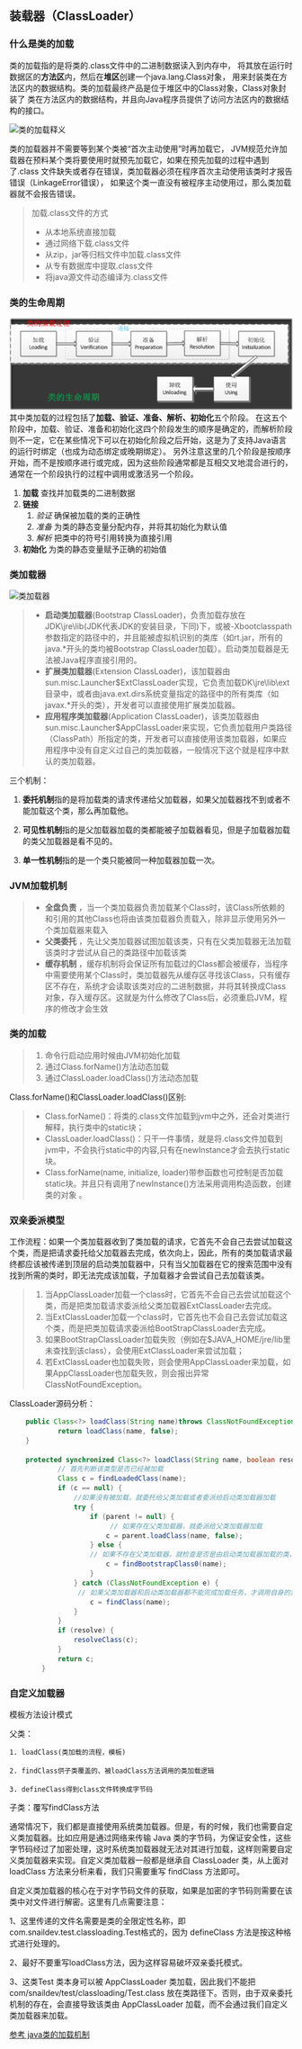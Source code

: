 ## 装载器（ClassLoader）
### 什么是类的加载
类的加载指的是将类的.class文件中的二进制数据读入到内存中，
将其放在运行时数据区的**方法区**内，然后在**堆区**创建一个java.lang.Class对象，
用来封装类在方法区内的数据结构。类的加载最终产品是位于堆区中的Class对象，Class对象封装了
类在方法区内的数据结构，并且向Java程序员提供了访问方法区内的数据结构的接口。

![类的加载释义](./images/loader.png)

类的加载器并不需要等到某个类被“首次主动使用”时再加载它，
JVM规范允许加载器在预料某个类将要使用时就预先加载它，如果在预先加载的过程中遇到了.class
文件缺失或者存在错误，类加载器必须在程序首次主动使用该类时才报告错误（LinkageError错误），
如果这个类一直没有被程序主动使用过，那么类加载器就不会报告错误。
> 加载.class文件的方式
> - 从本地系统直接加载
> - 通过网络下载.class文件
> - 从zip，jar等归档文件中加载.class文件
> - 从专有数据库中提取.class文件
> - 将java源文件动态编译为.class文件

### 类的生命周期

![类的生命周期](./images/classlifecycle.png)
其中类加载的过程包括了**加载、验证、准备、解析、初始化**五个阶段。
在这五个阶段中，加载、验证、准备和初始化这四个阶段发生的顺序是确定的，而解析阶段则不一定，它在某些情况下可以在初始化阶段之后开始，这是为了支持Java语言的运行时绑定（也成为动态绑定或晚期绑定）。
另外注意这里的几个阶段是按顺序开始，而不是按顺序进行或完成，因为这些阶段通常都是互相交叉地混合进行的，通常在一个阶段执行的过程中调用或激活另一个阶段。
1. **加载** 查找并加载类的二进制数据
2. **链接**
   1. _验证_ 确保被加载的类的正确性
   2. _准备_ 为类的静态变量分配内存，并将其初始化为默认值
   3. _解析_ 把类中的符号引用转换为直接引用
3. **初始化** 为类的静态变量赋予正确的初始值


### 类加载器

![类加载器](/images/ClassLoaders.jpg)

> - **启动类加载器**(Bootstrap ClassLoader)，负责加载存放在JDK\jre\lib(JDK代表JDK的安装目录，下同)下，或被-Xbootclasspath参数指定的路径中的，并且能被虚拟机识别的类库（如rt.jar，所有的java.*开头的类均被Bootstrap ClassLoader加载）。启动类加载器是无法被Java程序直接引用的。
> - **扩展类加载器**(Extension ClassLoader)，该加载器由sun.misc.Launcher$ExtClassLoader实现，它负责加载DK\jre\lib\ext目录中，或者由java.ext.dirs系统变量指定的路径中的所有类库（如javax.*开头的类），开发者可以直接使用扩展类加载器。
> - **应用程序类加载器**(Application ClassLoader)，该类加载器由sun.misc.Launcher$AppClassLoader来实现，它负责加载用户类路径（ClassPath）所指定的类，开发者可以直接使用该类加载器，如果应用程序中没有自定义过自己的类加载器，一般情况下这个就是程序中默认的类加载器。

三个机制：

1. **委托机制**指的是将加载类的请求传递给父加载器，如果父加载器找不到或者不能加载这个类，那么再加载他。

2. **可见性机制**指的是父加载器加载的类都能被子加载器看见，但是子加载器加载的类父加载器是看不见的。

3. **单一性机制**指的是一个类只能被同一种加载器加载一次。

### JVM加载机制
> - **全盘负责** ，当一个类加载器负责加载某个Class时，该Class所依赖的和引用的其他Class也将由该类加载器负责载入，除非显示使用另外一个类加载器来载入
> - **父类委托** ，先让父类加载器试图加载该类，只有在父类加载器无法加载该类时才尝试从自己的类路径中加载该类
> - **缓存机制** ，缓存机制将会保证所有加载过的Class都会被缓存，当程序中需要使用某个Class时，类加载器先从缓存区寻找该Class，只有缓存区不存在，系统才会读取该类对应的二进制数据，并将其转换成Class对象，存入缓存区。这就是为什么修改了Class后，必须重启JVM，程序的修改才会生效

### 类的加载
> 1. 命令行启动应用时候由JVM初始化加载
> 2. 通过Class.forName()方法动态加载
> 3. 通过ClassLoader.loadClass()方法动态加载

Class.forName()和ClassLoader.loadClass()区别:
> - Class.forName()：将类的.class文件加载到jvm中之外，还会对类进行解释，执行类中的static块；
> - ClassLoader.loadClass()：只干一件事情，就是将.class文件加载到jvm中，不会执行static中的内容,只有在newInstance才会去执行static块。
> - Class.forName(name, initialize, loader)带参函数也可控制是否加载static块。并且只有调用了newInstance()方法采用调用构造函数，创建类的对象 。

### 双亲委派模型
工作流程：如果一个类加载器收到了类加载的请求，它首先不会自己去尝试加载这个类，而是把请求委托给父加载器去完成，依次向上，因此，所有的类加载请求最终都应该被传递到顶层的启动类加载器中，只有当父加载器在它的搜索范围中没有找到所需的类时，即无法完成该加载，子加载器才会尝试自己去加载该类。
 > 1. 当AppClassLoader加载一个class时，它首先不会自己去尝试加载这个类，而是把类加载请求委派给父类加载器ExtClassLoader去完成。
 > 2. 当ExtClassLoader加载一个class时，它首先也不会自己去尝试加载这个类，而是把类加载请求委派给BootStrapClassLoader去完成。
 > 3. 如果BootStrapClassLoader加载失败（例如在$JAVA_HOME/jre/lib里未查找到该class），会使用ExtClassLoader来尝试加载；
 > 4. 若ExtClassLoader也加载失败，则会使用AppClassLoader来加载，如果AppClassLoader也加载失败，则会报出异常ClassNotFoundException。

ClassLoader源码分析：
```java
    public Class<?> loadClass(String name)throws ClassNotFoundException {
            return loadClass(name, false);
    }
    
    protected synchronized Class<?> loadClass(String name, boolean resolve)throws ClassNotFoundException {
            // 首先判断该类型是否已经被加载
            Class c = findLoadedClass(name);
            if (c == null) {
                //如果没有被加载，就委托给父类加载或者委派给启动类加载器加载
                try {
                    if (parent != null) {
                         // 如果存在父类加载器，就委派给父类加载器加载
                        c = parent.loadClass(name, false);
                    } else {
                    // 如果不存在父类加载器，就检查是否是由启动类加载器加载的类，通过调用本地方法native Class findBootstrapClass(String name)
                        c = findBootstrapClass0(name);
                    }
                } catch (ClassNotFoundException e) {
                 // 如果父类加载器和启动类加载器都不能完成加载任务，才调用自身的加载功能
                    c = findClass(name);
                }
            }
            if (resolve) {
                resolveClass(c);
            }
            return c;
        }
```

### 自定义加载器
模板方法设计模式

父类：
    
    1. loadClass(类加载的流程，模板)
    
    2. findClass供子类覆盖的、被loadClass方法调用的类加载逻辑
     
    3. defineClass得到class文件转换成字节码
   
子类：覆写findClass方法

通常情况下，我们都是直接使用系统类加载器。但是，有的时候，我们也需要自定义类加载器。比如应用是通过网络来传输 Java 类的字节码，为保证安全性，这些字节码经过了加密处理，这时系统类加载器就无法对其进行加载，这样则需要自定义类加载器来实现。自定义类加载器一般都是继承自 ClassLoader 类，从上面对 loadClass 方法来分析来看，我们只需要重写 findClass 方法即可。

自定义类加载器的核心在于对字节码文件的获取，如果是加密的字节码则需要在该类中对文件进行解密。这里有几点需要注意：

1、这里传递的文件名需要是类的全限定性名称，即com.snaildev.test.classloading.Test格式的，因为 defineClass 方法是按这种格式进行处理的。

2、最好不要重写loadClass方法，因为这样容易破坏双亲委托模式。

3、这类Test 类本身可以被 AppClassLoader 类加载，因此我们不能把 com/snaildev/test/classloading/Test.class 放在类路径下。否则，由于双亲委托机制的存在，会直接导致该类由 AppClassLoader 加载，而不会通过我们自定义类加载器来加载。


[参考 java类的加载机制](http://www.cnblogs.com/ityouknow/p/5603287.html)
